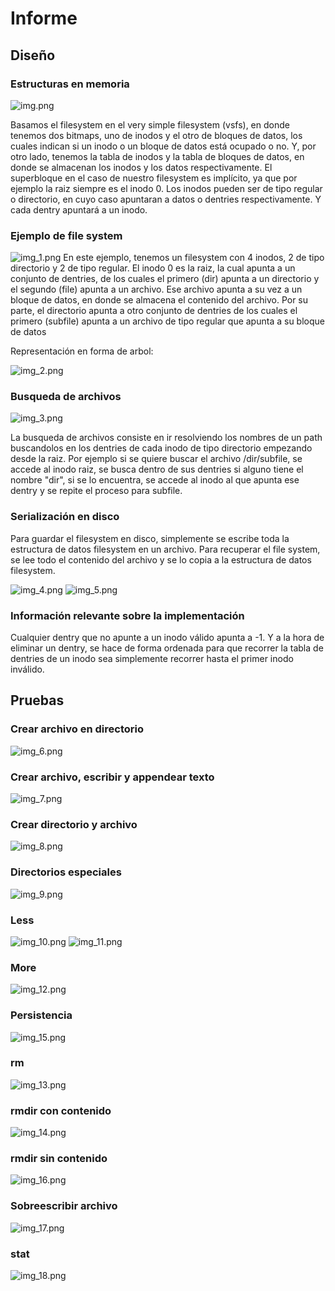 # Informe

## Diseño

### Estructuras en memoria

![img.png](img.png)

Basamos el filesystem en el very simple filesystem (vsfs), en donde tenemos dos bitmaps, uno de inodos
y el otro de bloques de datos, los cuales indican si un inodo o un bloque de datos está ocupado o no.
Y, por otro lado, tenemos la tabla de inodos y la tabla de bloques de datos, en donde se almacenan los inodos y los
datos
respectivamente.
El superbloque en el caso de nuestro filesystem es implícito, ya que por ejemplo la raiz siempre es el
inodo 0.
Los inodos pueden ser de tipo regular o directorio, en cuyo caso apuntaran a datos o dentries respectivamente. Y cada
dentry apuntará a un inodo.

### Ejemplo de file system

![img_1.png](img_1.png)
En este ejemplo, tenemos un filesystem con 4 inodos, 2 de tipo directorio y 2 de tipo regular. El inodo 0 es la raiz,
la cual apunta a un conjunto de dentries, de los cuales el primero (dir) apunta a un directorio y el segundo (file)
apunta a un archivo.
Ese archivo apunta a su vez a un bloque de datos, en donde se almacena el contenido del archivo. Por su parte, el
directorio apunta a otro conjunto de dentries de los cuales el primero (subfile) apunta a un archivo de tipo regular que
apunta a su bloque de datos

Representación en forma de arbol:

![img_2.png](img_2.png)

### Busqueda de archivos

![img_3.png](img_3.png)

La busqueda de archivos consiste en ir resolviendo los nombres de un path buscandolos en los dentries de cada inodo de
tipo directorio empezando desde la raiz.
Por ejemplo si se quiere buscar el archivo /dir/subfile, se accede al inodo raiz, se busca dentro de sus dentries si
alguno tiene el nombre "dir", si se lo encuentra, se accede al inodo al que apunta ese dentry y se repite el proceso
para subfile.

### Serialización en disco

Para guardar el filesystem en disco, simplemente se escribe toda la estructura de datos filesystem en un archivo. Para
recuperar el file system, se lee todo el contenido del archivo y se lo copia a la estructura de datos filesystem.

![img_4.png](img_4.png)
![img_5.png](img_5.png)

### Información relevante sobre la implementación

Cualquier dentry que no apunte a un inodo válido apunta a -1. Y a la hora de eliminar un dentry, se hace de forma
ordenada para que recorrer la tabla de dentries de un inodo sea simplemente recorrer hasta el primer inodo inválido.

## Pruebas

### Crear archivo en directorio

![img_6.png](img_6.png)

### Crear archivo, escribir y appendear texto

![img_7.png](img_7.png)

### Crear directorio y archivo

![img_8.png](img_8.png)

### Directorios especiales

![img_9.png](img_9.png)

### Less

![img_10.png](img_10.png)
![img_11.png](img_11.png)

### More

![img_12.png](img_12.png)

### Persistencia

![img_15.png](img_15.png)

### rm

![img_13.png](img_13.png)

### rmdir con contenido

![img_14.png](img_14.png)

### rmdir sin contenido

![img_16.png](img_16.png)

### Sobreescribir archivo

![img_17.png](img_17.png)

### stat

![img_18.png](img_18.png)